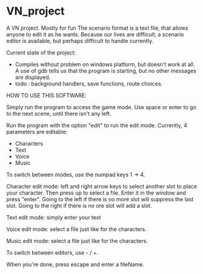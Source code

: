 # VN_project
A VN project. Mostly for fun
The scenario format is a text file, that allows anyone to edit it as he wants.
Because our lives are difficult, a scenario editor is available, but perhaps difficult to handle currently.


Current state of the project:
- Compiles without problem on windows platform, but doesn't work at all. A use of gdb tells us that the program is starting, but no other messages are displayed.
- todo : background handlers, save functions, route choices.


HOW TO USE THIS SOFTWARE:

Simply run the program to access the game mode. Use space or enter to go to the next scene, until there isn't any left.


Run the program with the option "edit" to run the edit mode.
Currently, 4 parameters are editable:
- Characters
- Text
- Voice
- Music

To switch between modes, use the numpad keys 1 -> 4.

Character edit mode: left and right arrow keys to select another slot to place your character.
	Then press up to select a file. Enter it in the window and press "enter".
	Going to the left if there is no more slot will suppress the last slot.
	Going to the right if there is no ore slot will add a slot.

Text edit mode: simply enter your text

Voice edit mode: select a file just like for the characters.

Music edit mode: select a file just like for the characters.

To switch between editors, use - / +.

When you're done, press escape and enter a fileName.

